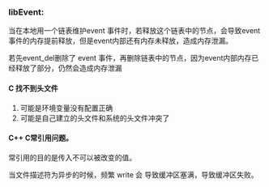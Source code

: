 ### libEvent:

当在本地用一个链表维护event 事件时，若释放这个链表中的节点，会导致event 事件的内存提前释放，但是event内部还有内存未释放，造成内存泄漏。



若先event_del删除了 event 事件，再删除链表中的节点，因为event内部内存已经释放了部分，仍然会造成内存泄漏



#### C 找不到头文件

1. 可能是环境变量没有配置正确
2. 可能是自己建立的头文件和系统的头文件冲突了



#### C++ C常引用问题。

常引用的目的是传入不可以被改变的值。



当文件描述符为异步的时候，频繁 write 会 导致缓冲区塞满，导致缓冲区失败。